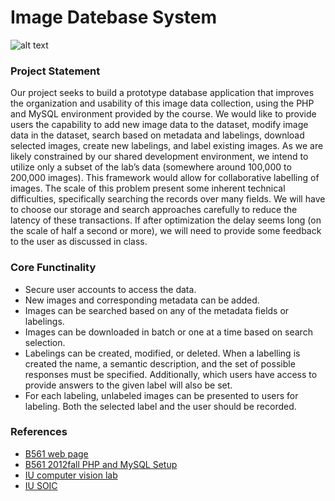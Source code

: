 Image Datebase System
===============
![alt text](http://vision.soic.indiana.edu/wp/wp-content/themes/responsive/core/images/default-logo.png "IU computer vision lab")

### Project Statement ###
Our project seeks to build a prototype database application that improves the organization and usability of this image data collection, using the PHP and MySQL environment provided by the course. We would like to provide users the capability to add new image data to the dataset, modify image data in the dataset, search based on metadata and labelings, download selected images, create new labelings, and label existing images. As we are likely constrained by our shared development environment, we intend to utilize only a subset of the lab’s data (somewhere around 100,000 to 200,000 images). This framework would allow for collaborative labelling of images. The scale of this problem present some inherent technical difficulties, specifically searching the records over many fields. We will have to choose our storage and search approaches carefully to reduce the latency of these transactions. If after optimization the delay seems long (on the scale of half a second or more), we will need to provide some feedback to the user as discussed in class.

### Core Functinality ###
* Secure user accounts to access the data.
* New images and corresponding metadata can be added.
* Images can be searched based on any of the metadata fields or labelings.
* Images can be downloaded in batch or one at a time based on search selection.
* Labelings can be created, modified, or deleted. When a labelling is created the name, a semantic description, and the set of possible responses must be specified. Additionally, which users have access to provide answers to the given label will also be set.
* For each labeling, unlabeled images can be presented to users for labeling. Both the selected label and the user should be recorded.

### References ###
- [B561 web page](http://www.cs.indiana.edu/~yuqwu/courses/B561-fall13/webpage/)
- [B561 2012fall PHP and MySQL Setup](http://www.cs.indiana.edu/~yuqwu/courses/B561-fall13/webpage/phpmysql.html)
- [IU computer vision lab](http://vision.soic.indiana.edu/)
- [IU SOIC](http://www.soic.indiana.edu/)
